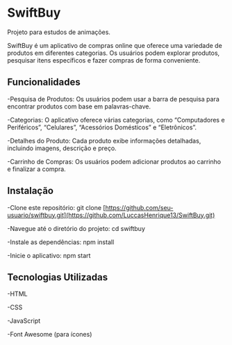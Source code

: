 # SwiftBuy
Projeto para estudos de animações.

SwiftBuy é um aplicativo de compras online que oferece uma variedade de produtos em diferentes categorias. Os usuários podem explorar produtos, pesquisar itens específicos e fazer compras de forma conveniente.

## Funcionalidades

-Pesquisa de Produtos: Os usuários podem usar a barra de pesquisa para encontrar produtos com base em palavras-chave.

-Categorias: O aplicativo oferece várias categorias, como “Computadores e Periféricos”, “Celulares”, “Acessórios Domésticos” e “Eletrônicos”.

-Detalhes do Produto: Cada produto exibe informações detalhadas, incluindo imagens, descrição e preço.

-Carrinho de Compras: Os usuários podem adicionar produtos ao carrinho e finalizar a compra.

## Instalação
-Clone este repositório: git clone [https://github.com/seu-usuario/swiftbuy.git](https://github.com/LuccasHenrique13/SwiftBuy.git)

-Navegue até o diretório do projeto: cd swiftbuy

-Instale as dependências: npm install

-Inicie o aplicativo: npm start

## Tecnologias Utilizadas
-HTML

-CSS 

-JavaScript

-Font Awesome (para ícones)
